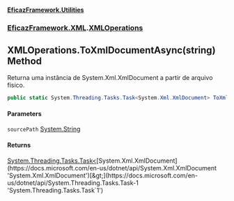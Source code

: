 #### [EficazFramework.Utilities](EficazFrameworkUtilities.md 'EficazFramework Utilities')
### [EficazFramework.XML](EficazFrameworkUtilities.md#EficazFramework.XML 'EficazFramework.XML').[XMLOperations](XMLOperations.md 'EficazFramework.XML.XMLOperations')

## XMLOperations.ToXmlDocumentAsync(string) Method

Returna uma instância de System.Xml.XmlDocument a partir de arquivo físico.

```csharp
public static System.Threading.Tasks.Task<System.Xml.XmlDocument> ToXmlDocumentAsync(string sourcePath);
```
#### Parameters

<a name='EficazFramework.XML.XMLOperations.ToXmlDocumentAsync(string).sourcePath'></a>

`sourcePath` [System.String](https://docs.microsoft.com/en-us/dotnet/api/System.String 'System.String')

#### Returns
[System.Threading.Tasks.Task&lt;](https://docs.microsoft.com/en-us/dotnet/api/System.Threading.Tasks.Task-1 'System.Threading.Tasks.Task`1')[System.Xml.XmlDocument](https://docs.microsoft.com/en-us/dotnet/api/System.Xml.XmlDocument 'System.Xml.XmlDocument')[&gt;](https://docs.microsoft.com/en-us/dotnet/api/System.Threading.Tasks.Task-1 'System.Threading.Tasks.Task`1')